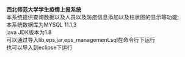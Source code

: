 **西北师范大学学生疫情上报系统**<br>
   本系统提供查询数据以及人员以及防疫信息添加以及柱状图的显示等功能;<br>
   本系统数据库为MYSQL 11.1.3<br>
   java JDK版本为1.8<br>
   可以通过导入lib,eps,jar,eps_management.sql在命令行下运行<br>
   也可以导入到eclipse下运行<br>
